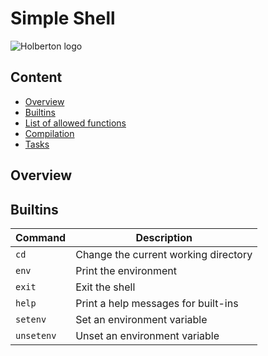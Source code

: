 # Simple Shell
![Holberton logo](https://techcrunch.com/wp-content/uploads/2015/11/holberton-logo-horizontal.jpg)
## Content
* [Overview](#Overview)
* [Builtins](#Builtins)
* [List of allowed functions](#List-of-allowed-functions)
* [Compilation](#Compilation)
* [Tasks](#Tasks)

## Overview


## Builtins
| Command | Description |
| ------- | ----------- |
| `cd` | Change the current working directory |
| `env` | Print the environment |
| `exit` | Exit the shell |
| `help` | Print a help messages for built-ins | 
| `setenv` | Set an environment variable |
| `unsetenv` | Unset an environment variable |

## 
